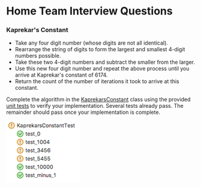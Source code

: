 # Home Team Interview Questions

### Kaprekar's Constant

* Take any four digit number (whose digits are not all identical).
* Rearrange the string of digits to form the largest and smallest 4-digit numbers possible.
* Take these two 4-digit numbers and subtract the smaller from the larger.
* Use this new four digit number and repeat the above process until you arrive at Kaprekar's constant of 6174.
* Return the count of the number of iterations it took to arrive at this constant.

Complete the algorithm in the [KaprekarsConstant](src/main/java/com/github/markboydcode/questions/KaprekarsConstant.java) class using the provided [unit tests](src/test/java/com/github/markboydcode/questions/KaprekarsConstantTest.java) to verify your implementation. Several tests already pass. The remainder should pass once your implementation is complete.

![](kaprekarsUnitTests.png)  